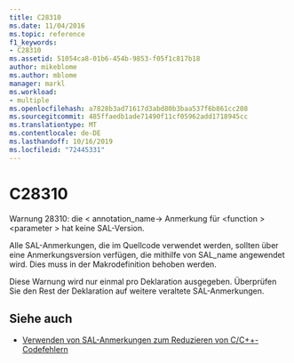 ```yaml
---
title: C28310
ms.date: 11/04/2016
ms.topic: reference
f1_keywords:
- C28310
ms.assetid: 51054ca8-01b6-454b-9853-f05f1c817b18
author: mikeblome
ms.author: mblome
manager: markl
ms.workload:
- multiple
ms.openlocfilehash: a7828b3ad71617d3abd80b3baa537f6b861cc208
ms.sourcegitcommit: 485ffaedb1ade71490f11cf05962add1718945cc
ms.translationtype: MT
ms.contentlocale: de-DE
ms.lasthandoff: 10/16/2019
ms.locfileid: "72445331"
---
```

# <a name="c28310"></a>C28310
Warnung 28310: die < annotation_name-> Anmerkung für \<function > \<parameter > hat keine SAL-Version.

 Alle SAL-Anmerkungen, die im Quellcode verwendet werden, sollten über eine Anmerkungsversion verfügen, die mithilfe von SAL_name angewendet wird. Dies muss in der Makrodefinition behoben werden.

 Diese Warnung wird nur einmal pro Deklaration ausgegeben. Überprüfen Sie den Rest der Deklaration auf weitere veraltete SAL-Anmerkungen.

## <a name="see-also"></a>Siehe auch

- [Verwenden von SAL-Anmerkungen zum Reduzieren von C/C++-Codefehlern](../code-quality/using-sal-annotations-to-reduce-c-cpp-code-defects.md)
